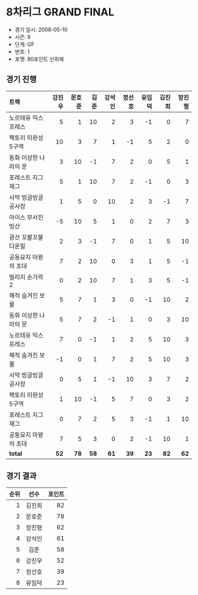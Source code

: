 # 8차리그 GRAND FINAL

- 경기 일시: 2008-05-10
- 시즌: 8
- 단계: GF
- 번호: 1
- 포맷: 80포인트 선취제





## 경기 진행

| 트랙 | 강진우 | 문호준 | 김준 | 강석인 | 정선호 | 유임덕 | 김진희 | 장진형 |
|:---|---:|---:|---:|---:|---:|---:|---:|---:|
| 노르테유 익스프레스 | 5 | 1 | 10 | 2 | 3 | -1 | 0 | 7 |
| 팩토리 미완성 5구역 | 10 | 3 | 7 | 1 | -1 | 5 | 2 | 0 |
| 동화 이상한 나라의 문 | 3 | 10 | -1 | 7 | 2 | 0 | 5 | 1 |
| 포레스트 지그재그 | 5 | 1 | 10 | 7 | 2 | -1 | 0 | 3 |
| 사막 빙글빙글 공사장 | 1 | 5 | 0 | 10 | 2 | 3 | -1 | 7 |
| 아이스 부서진 빙산 | -5 | 10 | 5 | 1 | 0 | 2 | 7 | 3 |
| 광산 꼬불꼬불 다운힐 | 2 | 3 | -1 | 7 | 0 | 1 | 5 | 10 |
| 공동묘지 마왕의 초대 | 7 | 2 | 10 | 0 | 3 | 1 | 5 | -1 |
| 빌리지 손가락 2 | 0 | 2 | 10 | 7 | 1 | 3 | 5 | -1 |
| 해적 숨겨진 보물 | 5 | 7 | 1 | 3 | 0 | -1 | 10 | 2 |
| 동화 이상한 나라의 문 | 5 | 7 | 2 | -1 | 1 | 0 | 3 | 10 |
| 노르테유 익스프레스 | 7 | 0 | -1 | 1 | 2 | 5 | 10 | 3 |
| 해적 숨겨진 보물 | -1 | 0 | 1 | 7 | 2 | 5 | 10 | 3 |
| 사막 빙글빙글 공사장 | 0 | 5 | 1 | -1 | 10 | 3 | 7 | 2 |
| 팩토리 미완성 5구역 | 1 | 10 | -1 | 5 | 7 | 0 | 3 | 2 |
| 포레스트 지그재그 | 0 | 7 | 2 | 5 | 3 | -1 | 1 | 10 |
| 공동묘지 마왕의 초대 | 7 | 5 | 3 | 0 | 2 | -1 | 10 | 1 |
| __total__ | __52__ | __78__ | __58__ | __61__ | __39__ | __23__ | __82__ | __62__ |




## 경기 결과

| 순위 | 선수 | 포인트 |
|---:|:---:|---:|
| 1 | 김진희 | 82 |
| 2 | 문호준 | 78 |
| 3 | 장진형 | 62 |
| 4 | 강석인 | 61 |
| 5 | 김준 | 58 |
| 6 | 강진우 | 52 |
| 7 | 정선호 | 39 |
| 8 | 유임덕 | 23 |

